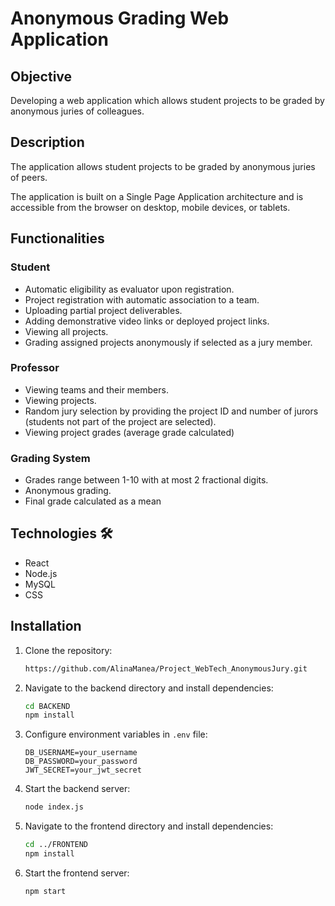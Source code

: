 # Anonymous Grading Web Application

## Objective
Developing a web application which allows student projects to be graded by anonymous juries of colleagues.

## Description
The application allows student projects to be graded by anonymous juries of peers.

The application is built on a Single Page Application architecture and is accessible from the browser on desktop, mobile devices, or tablets.

## Functionalities

### Student
- Automatic eligibility as evaluator upon registration.
- Project registration with automatic association to a team.
- Uploading partial project deliverables.
- Adding demonstrative video links or deployed project links.
- Viewing all projects.
- Grading assigned projects anonymously if selected as a jury member.

### Professor
- Viewing teams and their members.
- Viewing projects.
- Random jury selection by providing the project ID and number of jurors (students not part of the project are selected).
- Viewing project grades (average grade calculated)

### Grading System
- Grades range between 1-10 with at most 2 fractional digits.
- Anonymous grading.
- Final grade calculated as a mean

## Technologies 🛠️
- React 
- Node.js 
- MySQL
- CSS 

## Installation

1. Clone the repository:
   ```bash
   https://github.com/AlinaManea/Project_WebTech_AnonymousJury.git
   ```

2. Navigate to the backend directory and install dependencies:
   ```bash
   cd BACKEND
   npm install
   ```

3. Configure environment variables in `.env` file:
   ```env
   DB_USERNAME=your_username
   DB_PASSWORD=your_password
   JWT_SECRET=your_jwt_secret
   ```

4. Start the backend server:
   ```bash
   node index.js
   ```

5. Navigate to the frontend directory and install dependencies:
   ```bash
   cd ../FRONTEND
   npm install
   ```

6. Start the frontend server:
   ```bash
   npm start
   ```
